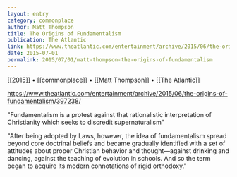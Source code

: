 ```yaml
---
layout: entry
category: commonplace
author: Matt Thompson
title: The Origins of Fundamentalism
publication: The Atlantic
link: https://www.theatlantic.com/entertainment/archive/2015/06/the-origins-of-fundamentalism/397238/
date: 2015-07-01
permalink: 2015/07/01/matt-thompson-the-origins-of-fundamentalism
---
```


[[2015]] • [[commonplace]] • [[Matt Thompson]] • [[The Atlantic]] 

https://www.theatlantic.com/entertainment/archive/2015/06/the-origins-of-fundamentalism/397238/

"Fundamentalism is a protest against that rationalistic interpretation of Christianity which seeks to discredit supernaturalism"

"After being adopted by Laws, however, the idea of fundamentalism spread beyond core doctrinal beliefs and became gradually identified with a set of attitudes about proper Christian behavior and thought—against drinking and dancing, against the teaching of evolution in schools. And so the term began to acquire its modern connotations of rigid orthodoxy."